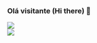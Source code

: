 ### Olá visitante (Hi there) 👋

<img src="https://github-readme-stats.vercel.app/api?username=Jallapeno&show_icons=true&theme=cobalt">
<br>
<img src="https://github-readme-stats.vercel.app/api/top-langs?username=Jallapeno&show_icons=true&locale=en&layout=compact">
<!--
**Jallapeno/Jallapeno** is a ✨ _special_ ✨ repository because its `README.md` (this file) appears on your GitHub profile.

Here are some ideas to get you started:

- 🔭 I’m currently working on ...
- 🌱 I’m currently learning ...
- 👯 I’m looking to collaborate on ...
- 🤔 I’m looking for help with ...
- 💬 Ask me about ...
- 📫 How to reach me: ...
- 😄 Pronouns: ...
- ⚡ Fun fact: ...
-->
